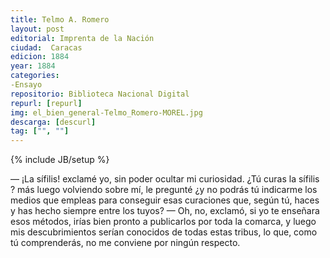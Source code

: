```yaml
---
title: Telmo A. Romero
layout: post
editorial: Imprenta de la Nación
ciudad:  Caracas
edicion: 1884
year: 1884
categories: 
-Ensayo
repositorio: Biblioteca Nacional Digital
repurl: [repurl]
img: el_bien_general-Telmo_Romero-MOREL.jpg
descarga: [descurl]
tag: ["", ""]
---
```

{% include JB/setup %}

— ¡La sífilis! exclamé yo, sin poder ocultar mi curiosidad. ¿Tú curas la sífilis ? más luego volviendo sobre mí, le pregunté ¿y no podrás tú indicarme los medios que empleas para conseguir esas curaciones que, según tú, haces y has hecho siempre entre los tuyos?
— Oh, no, exclamó, si yo te enseñara esos métodos, irías bien pronto a publicarlos por toda la comarca, y luego mis descubrimientos serían conocidos de todas estas tribus, lo que, como tú comprenderás, no me conviene por ningún respecto.